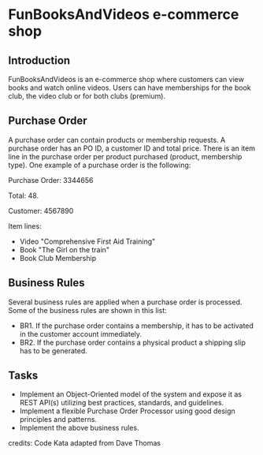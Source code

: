 # FunBooksAndVideos e-commerce shop

## Introduction

FunBooksAndVideos is an e-commerce shop where customers can view books and watch online videos. Users
can have memberships for the book club, the video club or for both clubs (premium).

## Purchase Order

A purchase order can contain products or membership requests. A purchase order has an PO ID, a customer ID
and total price. There is an item line in the purchase order per product purchased (product, membership type).
One example of a purchase order is the following:

Purchase Order: 3344656

Total: 48.

Customer: 4567890

Item lines:

- Video "Comprehensive First Aid Training"
- Book "The Girl on the train"
- Book Club Membership

## Business Rules

Several business rules are applied when a purchase order is processed. Some of the business rules are shown
in this list:

- BR1. If the purchase order contains a membership, it has to be activated in the customer
    account immediately.
- BR2. If the purchase order contains a physical product a shipping slip has to be generated.

## Tasks

- Implement an Object-Oriented model of the system and expose it as REST API(s) utilizing
    best practices, standards, and guidelines.
- Implement a flexible Purchase Order Processor using good design principles and patterns.
- Implement the above business rules.

credits: Code Kata adapted from Dave Thomas


